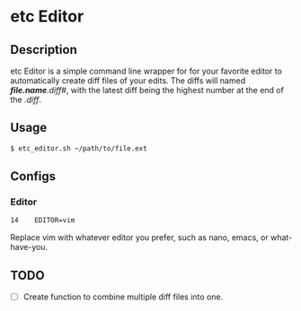 # etc Editor

## Description

etc Editor is a simple command line wrapper for for your favorite editor to automatically create diff files of your edits. The diffs will named *__file.name__.diff#*, with the latest diff being the highest number at the end of the *.diff*.

## Usage

```bash
$ etc_editor.sh ~/path/to/file.ext
```

## Configs

### Editor

```bash
14    EDITOR=vim
```

Replace vim with whatever editor you prefer, such as nano, emacs, or what-have-you.

## TODO

- [ ] Create function to combine multiple diff files into one.
